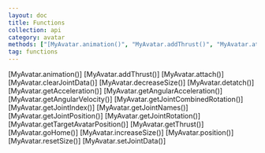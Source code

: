 ```yaml
---
layout: doc
title: Functions
collection: api
category: avatar
methods: ["[MyAvatar.animation()", "MyAvatar.addThrust()", "MyAvatar.attach()", "MyAvatar.clearJointData()", "MyAvatar.decreaseSize()", "MyAvatar.detatch()", "MyAvatar.getAcceleration()", "MyAvatar.getAngularAcceleration()", "MyAvatar.getAngularVelocity()", "MyAvatar.getJointCombinedRotation()", "MyAvatar.getJointIndex()", "MyAvatar.getJointNames()", "MyAvatar.getJointPosition()", "MyAvatar.getJointRotation()", "MyAvatar.getTargetAvatarPosition()", "MyAvatar.getThrust()", "MyAvatar.goHome()", "MyAvatar.increaseSize()", "MyAvatar.position()", "MyAvatar.resetSize()", "MyAvatar.setJointData()"]
tag: functions
---
```



[MyAvatar.animation()]
[MyAvatar.addThrust()]
[MyAvatar.attach()]
[MyAvatar.clearJointData()]
[MyAvatar.decreaseSize()]
[MyAvatar.detatch()]
[MyAvatar.getAcceleration()]
[MyAvatar.getAngularAcceleration()]
[MyAvatar.getAngularVelocity()]
[MyAvatar.getJointCombinedRotation()]
[MyAvatar.getJointIndex()]
[MyAvatar.getJointNames()]
[MyAvatar.getJointPosition()]
[MyAvatar.getJointRotation()]
[MyAvatar.getTargetAvatarPosition()]
[MyAvatar.getThrust()]
[MyAvatar.goHome()]
[MyAvatar.increaseSize()]
[MyAvatar.position()]
[MyAvatar.resetSize()]
[MyAvatar.setJointData()]
